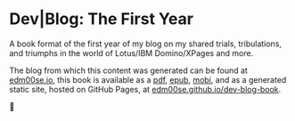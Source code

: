 Dev|Blog: The First Year
=======

A book format of the first year of my blog on my shared trials, tribulations, and triumphs in the world of Lotus/IBM Domino/XPages and more.

The blog from which this content was generated can be found at [edm00se.io](https://edm00se.io), this book is available as a [pdf](https://raw.githubusercontent.com/edm00se/dev-blog-book/built/DevBlog_Year1.pdf), [epub](https://raw.githubusercontent.com/edm00se/dev-blog-book/built/DevBlog_Year1.epub), [mobi](https://raw.githubusercontent.com/edm00se/dev-blog-book/built/DevBlog_Year1.mobi), and as a generated static site, hosted on GitHub Pages, at [edm00se.github.io/dev-blog-book](https://edm00se.github.io/dev-blog-book/).

:beers:
